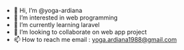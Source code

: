 - 👋 Hi, I’m @yoga-ardiana
- 👀 I’m interested in web programming
- 🌱 I’m currently learning laravel
- 💞️ I’m looking to collaborate on web app project
- 📫 How to reach me 
email : yoga.ardiana1988@gmail.com
<!---
yoga-ardiana/yoga-ardiana is a ✨ special ✨ repository because its `README.md` (this file) appears on your GitHub profile.
You can click the Preview link to take a look at your changes.
--->
